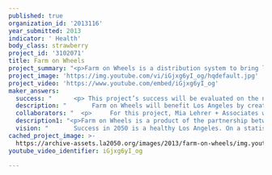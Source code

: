 ```yaml
---
published: true
organization_id: '2013116'
year_submitted: 2013
indicator: ' Health'
body_class: strawberry
project_id: '3102071'
title: Farm on Wheels
project_summary: "<p>Farm on Wheels is a distribution system to bring locally-grown, high quality produce to all Los Angeles neighborhoods via a customized fleet of clean, biodiesel trucks. Using a centralized stockhouse for produce storage and a series of trucks to deliver a la carte fruits and vegetables, Community Supported Agriculture (CSA) boxes, and locally made artisanal food to communities across the Southland, we will provide access to convenient, healthy food that is essential to good health. With access to fresh produce, Los Angeles residents will be better able to prevent and manage the health concerns of obesity, diabetes, and coronary disease.</p>\r\n<p>Farm on Wheels trucks will serve as traveling hubs of healthy food. Departing from a central facility that stores wholesale produce from local farmers, the trucks will travel to communities across Los Angeles, setting up shop at churches, schools, transit centers, and employment centers, operating as a roving farmer’s market. This model offers advantages over traditional farmers markets, which usually come at high costs to farmers because of the labor involved in transporting and selling their goods. Also, customers that have difficulty reaching their weekly farmers market can now visit the truck that comes multiple times a week to accessible, well-trafficked locations.  </p>\r\n<p>The trucks won’t just deliver food, but act as vehicles for equity exchange between LA’s geographically and economically varied neighborhoods. Looking at a map of food deserts in Los Angeles, you notice they are heavily concentrated in South and East Los Angeles. It follows that these neighborhoods are also the site of higher rates of obesity and its associated chronic diseases such as diabetes and hypertension. Aside from giving residents of these underserved communities access to the farmers markets that are usually reserved for more privileged parts of Los Angeles,  there will be more direct exchanges of equity through subsidized products. For example, patrons purchasing produce with EBT will receive a bonus on every dollar spent at Farm on Wheels. Also, a number of free monthly CSA boxes will be funded through revenue from the sale of artisanal goods and CSA subscriptions. All of these alternative revenue sources will combine to make Farm on Wheels accessible and affordable.</p>\r\n<p>Unhealthy diet leads to obesity, hypertension, high cholesterol, diabetes, and a host of other chronic diseases. By providing access to fruits and vegetables to the communities that are most in need, Farm on Wheels will help reverse the trend of poor diet and its associated health risks. These trucks can providing the building blocks for a balanced diet that will be the foundation in transforming these food deserts to health havens.</p>"
project_image: 'https://img.youtube.com/vi/iGjxg6yI_og/hqdefault.jpg'
project_video: 'https://www.youtube.com/embed/iGjxg6yI_og'
maker_answers:
  success: "      <p> This project’s success will be evaluated on the number of customers reached and communities served. Farm on Wheels’ effectiveness is reliant on the trucks being stable food centers in the communities they serve. It is essential for neighborhood residents to be able to rely on Farm on Wheels as a steady source of affordable produce. So, aside from the typical economic measurements of financial sustainability, we will look at metrics such as number of farmer collaborators, high income vs. low income customers, and value above replacement of similarly priced food. By looking at these more informative statistics, we will be able to better serve the communities we engage with.</p>\r\n\r\n      <p>     With the multiple revenue streams of CSA subscriptions, a la carte sales, and catering, Farm on Wheels will have diversified funds to support our mission of providing access to healthy food. The subscriptions themselves will provide a steady, predictable income stream that will allow us to thoughtfully expand to more trucks and more neighborhoods. As we add more trucks and more communities gain access, we will able to better tailor our goods to each individual neighborhood. These types of decisions and details will be informed by the previously mentioned statistics, as well as community surveys outreach.</p>\r\n\r\n      <p>     Ultimately, we will measure our success by the shrinking area of food deserts. It is the ultimate goal of Farm on Wheels to ensure all Angelenos have access to healthy, affordable food, and over time we hope to see the dissipation of all food deserts.</p>"
  description: "       Farm on Wheels will benefit Los Angeles by creating new community hubs that provide Angelenos access to healthy, affordable food. Like farmers markets, each truck will serve as a place for people to have a more hands-on experience with food shopping.  \r\n\r\n        Many residents of our city are currently denied access to fresh produce despite living near some of the most productive and diverse farmlands in the world. A lack of capital, resources, and mobility have combined to create large areas of Los Angeles with few grocery stores and an excess of fast food chains. Farm on Wheels will provide healthy alternatives to the processed foods that dominate low-income areas and give more frequent access to farm fresh produce to those who can’t make it to their weekly farmers market.\r\n\r\n       In the long term, this access will translate into better health outcomes for customers. Steady sources of fruits and vegetables will supplement diets dominated by unhealthy, processed foods. Substituting in these healthy alternatives will help in the fight against obesity, diabetes, and heart disease.\r\n\r\n       We envision Farm on Wheels as a roaming community hub. Through affiliations with community gardens and local farmers, we will facilitate produce exchanges and the sale of low cost goods to encourage community agriculture. Another community benefit will be educational programming that teaches kids the benefits of healthy eating and localized agriculture. All of this activity at the cart will strengthen community bonds and provide new ways for people to connect with food. "
  collaborators: "  <p>     For this project, Mia Lehrer + Associates will be collaborating with Sqirl, and Coolhaus to create an extensive food network that will help supply the best produce and goods for Los Angeles. While we will be handling the design and build of the truck itself, these partners will ensure it stays well stocked.</p>\r\n\r\n     <p>      Jessica Koslow runs Sqirl, and she will help assemble the network of farmers and other food providers to get the best prices for a comprehensive produce stock.</p>\r\n\r\n        <p>   Freya Estrella and Natasha Case own one of the most successful food truck franchises with Coolhaus. They will contribute to Farm on Wheels’ business plan, as well as providing seasonal flavors of their Coolhaus sandwiches.</p>"
  description1: "<p>Farm on Wheels is a product of the partnership between LA-Más and Mia Lehrer + Associates. Since its inception, the partnership between Más and MLA has aimed to create sustainable communities comprised of innovative civic buildings, well-planned open spaces, and green infrastructure. In our combined efforts we employ a diverse method of research, planning, and design. All of our projects begin with a foundational immersive research phase, which uncovers new design considerations - leading to employable, innovative solutions.</p>\r\n\r\n<p>In 2010 the founders of LA-Más, Inc. conducted a three-week immersive research program in partnership\Lwith Cincinnati Children’s Hospital Medical Center in which we identified impediments to care for children with cerebral palsy.</p>\r\n\r\n<p>Through this research we identified \La need for hospital guidelines that prioritize the provision of spatial accommodations for children who had the greatest physical disabilities. This “Hierarchy of Needs” document served as a graphic outline for retrofitting children’s hospitals in the United States as well as internationally.</p>\r\n\r\n<p>Mia Lehrer + Associates most important achievements have been their work on the Los Angeles River Revitalization Master Plan and Vista Hermosa Park. The Los Angeles River Revitalization Master Plan aims to transform 32 miles of concrete-lined river into public green space in the heart of one of America’s most populated cities. As a vital work of civic infrastructure, the river has the potential to integrate a divided city. Key civic leaders joined forces to fund a visionary and technical look at changing the river into a new amenity, a source of socio-economic revitalization and a crucial step towards re-greening the “City of Sprawl.”\r\nML+A designed Vista Hermosa Park as an urban watershed demonstration project that accommodates community and school recreational programs, integrated with an extensive network of introduced natural features and ecosystems. Located at the edge of a dense residential zone, the park incorporates active recreation including a synthetic turf soccer field, trails, water features, a children’s adventure area and picnic areas in native habitat landscapes.</p>\r\n"
  vision: "       Success in 2050 is a healthy Los Angeles. On a statistical level this means lower rates of diabetes, childhood obesity, asthma, and poor cardiac health, but more tangibly, a healthy Los Angeles would offer all its residents an integrated health system that takes into account all factors that influence health. This vision for a holistic health system includes the expansion of health clinics that offer affordable care to prevent minor issues from becoming severe health problems and providing the resources to manage and remediate chronic conditions.\r\n\r\n    In addition to outstanding and responsive healthcare facilities, the city of LA will provide infrastructure that encourages healthy lifestyles. The construction of subways, trains, bike lanes and other transit options has begun to transition the city from its car-centric ways and will contribute to a less polluted environment. Similarly, an increased focus on public green space will ensure children form healthy habits of regular exercise and an active lifestyle. It is essential for the city to provide the infrastructure to promote population health.\r\n\r\n       Just as important as a health-oriented government is an active and motivated citizenry. The year 2050 in Los Angeles will have a completely transformed food landscape.  Localized food sources in the form of large community gardens will empower citizens to grow their own food and free them from a fluctuating food market. Also, community agriculture will encourage a healthy diet centered on fruits and vegetables, as opposed to the current prevalence of processed foods.\r\n\r\nThe combination of healthy diets and active public spaces will transform Los Angeles on a grand scale. Health discrepancies between rich and poor will be reduced and the whole population will be able to take part in the city’s progress and growth. "
cached_project_image: >-
  https://archive-assets.la2050.org/images/2013/farm-on-wheels/img.youtube.com/vi/iGjxg6yI_og/hqdefault.jpg
youtube_video_identifier: iGjxg6yI_og

---
```

